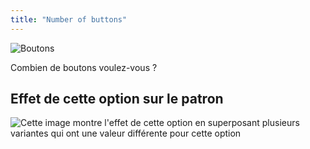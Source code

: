 ```yaml
---
title: "Number of buttons"
---
```


![Boutons](buttons.svg)

Combien de boutons voulez-vous ?

## Effet de cette option sur le patron

![Cette image montre l'effet de cette option en superposant plusieurs variantes qui ont une valeur différente pour cette option](wahid_buttons_sample.svg "Effect of this option on the pattern")
